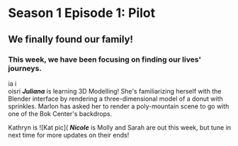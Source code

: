 # Season 1 Episode 1: Pilot

## We finally found our family! 

### This week, we have been focusing on finding our lives' journeys. 


ia i                       
oisri
***Juliana*** is learning 3D Modelling! She's familiarizing herself with the Blender interface by rendering a three-dimensional model of a donut with sprinkles. Marlon has asked her to render a poly-mountain scene to go with one of the Bok Center's backdrops.

Kathryn is 
![Kat pic](
***Nicole*** is
Molly and Sarah are out this week, but tune in next time for more updates on their ends!




<!--stackedit_data:
eyJoaXN0b3J5IjpbLTU1NzkxNjg1MCwtMjAxOTAxNzQ4LDE3ND
U3Nzc5ODUsNDM1ODUxMTk4LDE1Njk2MTMsLTIxMjI2MTUzNDUs
LTEyMzMxMzk5OTcsMTMxMDYyMjg4NCwtNTk1NTY2NjkyLC0xOD
cxNzI0OTA2LDg2NzQzNDkxMSw3MjgyMjAxNDksLTE1NDIwNTYz
MDIsLTEyNDEwMTMyLDY0MjU1ODQzOSw4MTUwNjYzMjldfQ==
-->